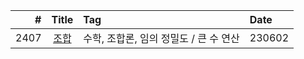 |\#|Title|Tag|Date|
|---:|:---:|:---|:---|
|2407|[조합](https://www.acmicpc.net/problem/2407)|수학, 조합론, 임의 정밀도 / 큰 수 연산|230602|
